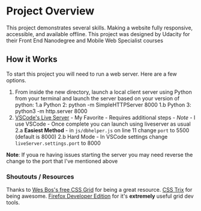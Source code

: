 # Project Overview
This project demonstrates several skills. Making a website fully responsive, accessible, and available offline. This project was designed by Udacity for their Front End Nanodegree and Mobile Web Specialist courses

## How it Works
To start this project you will need to run a web server. Here are a few options.

1. From inside the new directory, launch a local client server using Python from your terminal and launch the server based on your version of python: 
1.a Python 2: python -m SimpleHTTPServer 8000 
1.b Python 3: python3 -m http.server 8000
2. [VSCode's Live Server](https://marketplace.visualstudio.com/items?itemName=ritwickdey.LiveServer) - My Favorite - Requires additional steps - *Note* - I use VSCode - Once complete you can launch using liveserver as usual
2.a  **Easiest Method** - in `js/dbhelper.js` on line 11 change `port` to 5500 (default is 8000)
2.b Hard Mode - In VSCode settings change `liveServer.settings.port` to 8000

**Note**: If youa re having issues starting the server you may need reverse the change to the port that I've mentioned above

### Shoutouts / Resources
Thanks to [Wes Bos's free CSS Grid](https://cssgrid.io/) for being a great resource.
[CSS Trix](https://css-tricks.com) for being awesome.
[Firefox Developer Edition](https://www.mozilla.org/en-US/firefox/developer/) for it's **extremely** useful grid dev tools.
